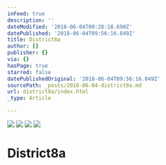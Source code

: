 ```yaml
---
inFeed: true
description: ''
dateModified: '2018-06-04T09:28:18.690Z'
datePublished: '2018-06-04T09:56:16.849Z'
title: District8a
author: []
publisher: {}
via: {}
hasPage: true
starred: false
datePublishedOriginal: '2018-06-04T09:56:16.849Z'
sourcePath: _posts/2018-06-04-district8a.md
url: district8a/index.html
_type: Article

---
```

![](https://imgflo.herokuapp.com/graph/2b2431f8e7ba7b0/9c866cfc6b192565155cc3bde0bff7c8/croprotate.png?cropheight=3385&cropwidth=2155&degrees=0&input=https%3A%2F%2Fthe-grid-user-content.s3-us-west-2.amazonaws.com%2Fd0a1e5b9-38b5-4cad-9e35-81d6d6dd6ba9.png&x=162&y=69)
![](https://imgflo.herokuapp.com/graph/2b2431f8e7ba7b0/1f733371022661b7842e713d790ed8e7/croprotate.png?cropheight=3508&cropwidth=2159&degrees=0&input=https%3A%2F%2Fthe-grid-user-content.s3-us-west-2.amazonaws.com%2F1bb604bf-9864-4a2f-962e-a9c3cb67a99e.png&x=162&y=0)
![](https://the-grid-user-content.s3-us-west-2.amazonaws.com/b38fa1e2-afeb-4987-b57c-fd49111ca7e6.png)
![](https://imgflo.herokuapp.com/graph/2b2431f8e7ba7b0/f51c200f4387731010ab18074c596bd0/croprotate.png?cropheight=3508&cropwidth=2145&degrees=0&input=https%3A%2F%2Fthe-grid-user-content.s3-us-west-2.amazonaws.com%2Fcdcd5220-3870-47e4-95d9-d1248a979bec.png&x=168&y=0)

# District8a